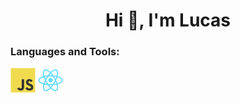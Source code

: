 <h1 align="center">Hi 👋, I'm Lucas</h1>

<h3 align="left">Languages and Tools:</h3>

<div>
  <img src="https://raw.githubusercontent.com/devicons/devicon/master/icons/javascript/javascript-original.svg" alt="javascript" width="40" height="40"
       style="margin-left: "5px" "/>
  <img src="https://raw.githubusercontent.com/devicons/devicon/master/icons/react/react-original.svg" alt="React" width="40" height="40"/>
</div>

